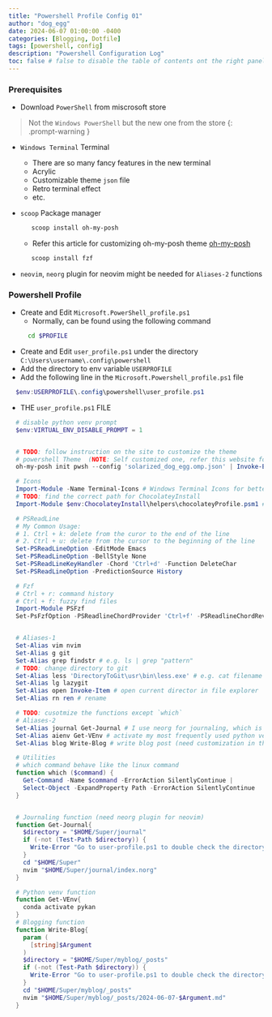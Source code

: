 ```yaml
---
title: "Powershell Profile Config 01"
author: "dog_egg"
date: 2024-06-07 01:00:00 -0400
categories: [Blogging, Dotfile]
tags: [powershell, config]
description: "Powershell Configuration Log"
toc: false # false to disable the table of contents ont the right panel of the post, can turn it off globally in _config.yml
---
```


### Prerequisites
- Download `PowerShell` from miscrosoft store 
 
> Not the `Windows PowerShell` but the new one from the store
{: .prompt-warning }

- `Windows Terminal` Terminal
  - There are so many fancy features in the new terminal 
  - Acrylic
  - Customizable theme `json` file
  - Retro terminal effect 
  - etc.
   
- `scoop` Package manager
   ```sh
      scoop install oh-my-posh    
    ```
    - Refer this article for customizing oh-my-posh theme [oh-my-posh](https://ohmyposh.dev/docs/installation/customize)

   ```sh
      scoop install fzf
    ```
- `neovim`, `neorg` plugin for neovim might be needed for `Aliases-2` functions

### Powershell Profile
  - Create and Edit `Microsoft.PowerShell_profile.ps1`
    - Normally, can be found using the following command
    ```sh
      cd $PROFILE
    ```
  - Create and Edit `user_profile.ps1` under the directory `C:\Users\username\.config\powershell`
  - Add the directory to env variable `USERPROFILE` 
  - Add the following line in the `Microsoft.Powershell_profile.ps1` file
  ```powershell
    $env:USERPROFILE\.config\powershell\user_profile.ps1
  ```
  - THE `user_profile.ps1` FILE
  ```powershell
    # disable python venv prompt
    $env:VIRTUAL_ENV_DISABLE_PROMPT = 1


    # TODO: follow instruction on the site to customize the theme
    # powershell Theme  (NOTE: Self customized one, refer this website for other themes https://ohmyposh.dev/docs/installation/customize)
    oh-my-posh init pwsh --config 'solarized_dog_egg.omp.json' | Invoke-Expression 

    # Icons
    Import-Module -Name Terminal-Icons # Windows Terminal Icons for better `ls` experience
    # TODO: find the correct path for ChocolateyInstall
    Import-Module $env:ChocolateyInstall\helpers\chocolateyProfile.psm1 # For 

    # PSReadLine
    # My Common Usage: 
    # 1. Ctrl + k: delete from the curor to the end of the line
    # 2. Ctrl + u: delete from the cursor to the beginning of the line
    Set-PSReadLineOption -EditMode Emacs
    Set-PSReadLineOption -BellStyle None
    Set-PSReadLineKeyHandler -Chord 'Ctrl+d' -Function DeleteChar
    Set-PSReadLineOption -PredictionSource History

    # Fzf
    # Ctrl + r: command history
    # Ctrl + f: fuzzy find files
    Import-Module PSFzf
    Set-PsFzfOption -PSReadlineChordProvider 'Ctrl+f' -PSReadlineChordReverseHistory 'Ctrl+r'


    # Aliases-1
    Set-Alias vim nvim 
    Set-Alias g git
    Set-Alias grep findstr # e.g. ls | grep "pattern"
    # TODO: change directory to git
    Set-Alias less 'DirectoryToGit\usr\bin\less.exe' # e.g. cat filename | less 
    Set-Alias lg lazygit 
    Set-Alias open Invoke-Item # open current director in file explorer
    Set-Alias rn ren # rename

    # TODO: cusotmize the functions except `which`
    # Aliases-2
    Set-Alias journal Get-Journal # I use neorg for journaling, which is a plugin for neovim (need customization i nthe function for journal directory)
    Set-Alias aienv Get-VEnv # activate my most frequently used python venv
    Set-Alias blog Write-Blog # write blog post (need customization in the function for blog directory)

    # Utilities
    # which command behave like the linux command
    function which ($command) {
      Get-Command -Name $command -ErrorAction SilentlyContinue |
      Select-Object -ExpandProperty Path -ErrorAction SilentlyContinue
    }


    # Journaling function (need neorg plugin for neovim)
    function Get-Journal{
      $directory = "$HOME/Super/journal"
      if (-not (Test-Path $directory)) {
        Write-Error "Go to user-profile.ps1 to double check the directory in function {Get-Journal}!"
      }
      cd "$HOME/Super"
      nvim "$HOME/Super/journal/index.norg"
    }

    # Python venv function
    function Get-VEnv{
      conda activate pykan
    }
    # Blogging function
    function Write-Blog{
      param (
        [string]$Argument
      )
      $directory = "$HOME/Super/myblog/_posts"
      if (-not (Test-Path $directory)) {
        Write-Error "Go to user-profile.ps1 to double check the directory in function {Write-Blog}!"
      }
      cd "$HOME/Super/myblog/_posts"
      nvim "$HOME/Super/myblog/_posts/2024-06-07-$Argument.md"
    }
  ```
